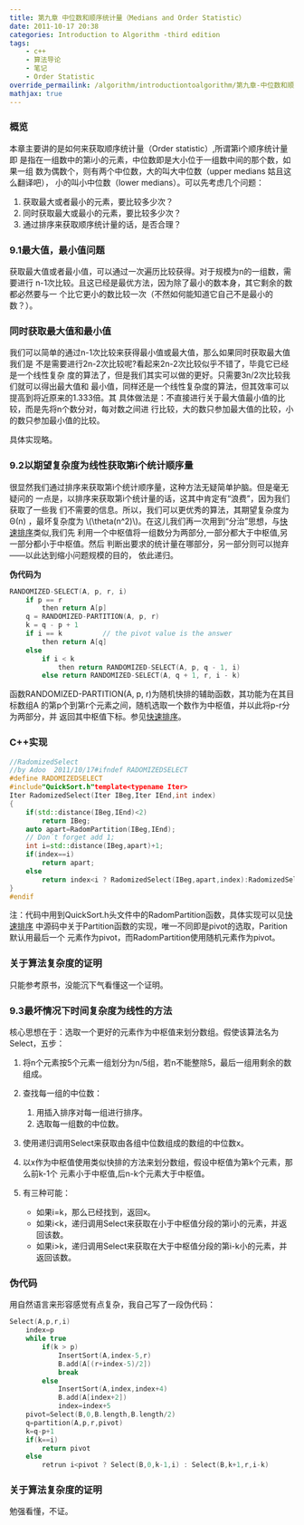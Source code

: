 ```yaml
---
title: 第九章 中位数和顺序统计量（Medians and Order Statistic）
date: 2011-10-17 20:38
categories: Introduction to Algorithm -third edition
tags:
    - c++
    - 算法导论
    - 笔记
    - Order Statistic
override_permailink: /algorithm/introductiontoalgorithm/第九章-中位数和顺序统计量（medians-and-order-statistic）
mathjax: true
---
```


### 概览

本章主要讲的是如何来获取顺序统计量（Order statistic）,所谓第i个顺序统计量即
是指在一组数中的第i小的元素，中位数即是大小位于一组数中间的那个数，如果一组
数为偶数个，则有两个中位数，大的叫大中位数（upper medians 姑且这么翻译吧），
小的叫小中位数（lower medians）。可以先考虑几个问题：

1.  获取最大或者最小的元素，要比较多少次？
2.  同时获取最大或最小的元素，要比较多少次？
3.  通过排序来获取顺序统计量的话，是否合理？

### 9.1最大值，最小值问题

获取最大值或者最小值，可以通过一次遍历比较获得。对于规模为n的一组数，需要进行
n-1次比较。且这已经是最优方法，因为除了最小的数本身，其它剩余的数都必然要与一
个比它更小的数比较一次（不然如何能知道它自己不是最小的数？）。

### 同时获取最大值和最小值

我们可以简单的通过n-1次比较来获得最小值或最大值，那么如果同时获取最大值我们是
不是需要进行2n-2次比较呢?看起来2n-2次比较似乎不错了，毕竟它已经是一个线性复杂
度的算法了，但是我们其实可以做的更好。只需要3n/2次比较我们就可以得出最大值和
最小值，同样还是一个线性复杂度的算法，但其效率可以提高到将近原来的1.333倍。其
具体做法是：不直接进行关于最大值最小值的比较，而是先将n个数分对，每对数之间进
行比较，大的数只参加最大值的比较，小的数只参加最小值的比较。

具体实现略。

### 9.2以期望复杂度为线性获取第i个统计顺序量

很显然我们通过排序来获取第i个统计顺序量，这种方法无疑简单护脑。但是毫无疑问的
一点是，以排序来获取第i个统计量的话，这其中肯定有“浪费”，因为我们获取了一些我
们不需要的信息。所以，我们可以更优秀的算法，其期望复杂度为Θ(n) ，最坏复杂度为
\\(\theta(n^2)\\)。在这儿我们再一次用到“分治”思想，与[快速排序][]类似,我们先
利用一个中枢值将一组数分为两部分,一部分都大于中枢值,另一部分都小于中枢值。然后
判断出要求的统计量在哪部分，另一部分则可以抛弃——以此达到缩小问题规模的目的，
依此递归。

**伪代码为**
    
```c
RANDOMIZED-SELECT(A, p, r, i)
    if p == r
        then return A[p]
    q = RANDOMIZED-PARTITION(A, p, r)
    k = q - p + 1
    if i == k          // the pivot value is the answer
        then return A[q]
    else
        if i < k
            then return RANDOMIZED-SELECT(A, p, q - 1, i)
        else return RANDOMIZED-SELECT(A, q + 1, r, i - k)
```

函数RANDOMIZED-PARTITION(A, p, r)为随机快排的辅助函数，其功能为在其目标数组A
的第p个到第r个元素之间，随机选取一个数作为中枢值，并以此将p-r分为两部分，并
返回其中枢值下标。参见[快速排序][]。

### C++实现

```cpp
//RadomizedSelect
//by Adoo  2011/10/17#ifndef RADOMIZEDSELECT
#define RADOMIZEDSELECT
#include"QuickSort.h"template<typename Iter>
Iter RadomizedSelect(Iter IBeg,Iter IEnd,int index)
{
    if(std::distance(IBeg,IEnd)<2)
        return IBeg;
    auto apart=RadomPartition(IBeg,IEnd);
    // Don´t forget add 1;
    int i=std::distance(IBeg,apart)+1;
    if(index==i)
        return apart;
    else
        return index<i ? RadomizedSelect(IBeg,apart,index):RadomizedSelect(++apart,IEnd,index-i);   
}
#endif
```

注：代码中用到QuickSort.h头文件中的RadomPartition函数，具体实现可以见[快速排序][]
中源码中关于Partition函数的实现，唯一不同即是pivot的选取，Parition默认用最后一个
元素作为pivot，而RadomPartition使用随机元素作为pivot。

### 关于算法复杂度的证明

只能参考原书，没能沉下气看懂这一个证明。

### 9.3最坏情况下时间复杂度为线性的方法

核心思想在于：选取一个更好的元素作为中枢值来划分数组。假使该算法名为Select，五步：

1.  将n个元素按5个元素一组划分为n/5组，若n不能整除5，最后一组用剩余的数组成。
2.  查找每一组的中位数：
 
    1.  用插入排序对每一组进行排序。
    2.  选取每一组数的中位数。

3.  使用递归调用Select来获取由各组中位数组成的数组的中位数x。
4.  以x作为中枢值使用类似快排的方法来划分数组，假设中枢值为第k个元素，那么前k-1个
    元素小于中枢值,后n-k个元素大于中枢值。
5.  有三种可能：
    -   如果i=k，那么已经找到，返回x。
    -   如果i<k，递归调用Select来获取在小于中枢值分段的第i小的元素，并返回该数。
    -   如果i\>k，递归调用Select来获取在大于中枢值分段的第i-k小的元素，并返回该数。

### 伪代码

用自然语言来形容感觉有点复杂，我自己写了一段伪代码：

```c
Select(A,p,r,i)
    index=p
    while true
        if(k > p)
            InsertSort(A,index-5,r)
            B.add(A[(r+index-5)/2])
            break
        else
            InsertSort(A,index,index+4)
            B.add(A[index+2])
            index=index+5
    pivot=Select(B,0,B.length,B.length/2)
    q=partition(A,p,r,pivot)
    k=q-p+1
    if(k==i)
        return pivot
    else
        retrun i<pivot ? Select(B,0,k-1,i) : Select(B,k+1,r,i-k)
```

### 关于算法复杂度的证明

勉强看懂，不证。

[快速排序]: http://www.roading.org/algorithm/introductiontoalgorithm/%E7%AC%AC%E4%B8%83%E7%AB%A0%EF%BC%881%EF%BC%89-%E5%BF%AB%E9%80%9F%E6%8E%92%E5%BA%8F.html
